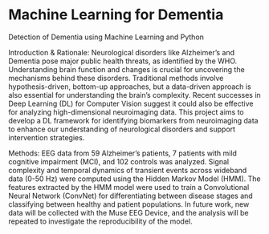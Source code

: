 # Machine Learning for Dementia
Detection of Dementia using Machine Learning and Python 

Introduction & Rationale: 
Neurological disorders like Alzheimer’s and Dementia pose major public health threats, as identified by the WHO. Understanding brain function and changes is crucial for uncovering the mechanisms behind these disorders. Traditional methods involve hypothesis-driven, bottom-up approaches, but a data-driven approach is also essential for understanding the brain’s complexity. Recent successes in Deep Learning (DL) for Computer Vision suggest it could also be effective for analyzing high-dimensional neuroimaging data. This project aims to develop a DL framework for identifying biomarkers from neuroimaging data to enhance our understanding of neurological disorders and support intervention strategies.

Methods: EEG data from 59 Alzheimer’s patients, 7 patients with mild cognitive impairment (MCI), and 102 controls was analyzed. Signal complexity and temporal dynamics of transient events across wideband data (0-50 Hz) were computed using the Hidden Markov Model (HMM). The features extracted by the HMM model were used to train a Convolutional Neural Network (ConvNet) for differentiating between disease stages and classifying between healthy and patient populations. In future work, new data will be collected with the Muse EEG Device, and the analysis will be repeated to investigate the reproducibility of the model.
